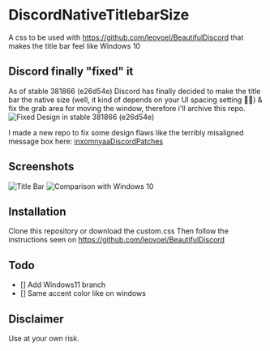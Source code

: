 # DiscordNativeTitlebarSize
A css to be used with https://github.com/leovoel/BeautifulDiscord that makes the title bar feel like Windows 10
## Discord finally "fixed" it
As of stable 381866 (e26d54e) Discord has finally decided to make the title bar the native size (well, it kind of depends on your UI spacing setting 🤷‍♂️) & fix the grab area for moving the window, therefore i'll archive this repo.
 ![Fixed Design in stable 381866 (e26d54e)](https://github.com/user-attachments/assets/759233c0-1358-4a5e-8ff6-2e3087a6ef29)

I made a new repo to fix some design flaws like the terribly misaligned message box here: [inxomnyaaDiscordPatches](https://github.com/inxomnyaa/inxomnyaaDiscordPatches/tree/master)
## Screenshots
![Title Bar](https://user-images.githubusercontent.com/8733998/129073120-6149c759-3af2-49da-bf62-759624dbde14.png)
![Comparison with Windows 10](https://user-images.githubusercontent.com/8733998/129073304-793e92a2-923a-4eb0-a2d0-25c9837840c4.png)
## Installation
Clone this repository or download the custom.css
Then follow the instructions seen on https://github.com/leovoel/BeautifulDiscord
## Todo
- [] Add Windows11 branch
- [] Same accent color like on windows
## Disclaimer
Use at your own risk.
